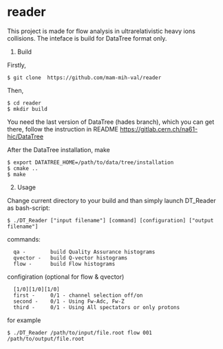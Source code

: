 # reader

This project is made for flow analysis in ultrarelativistic heavy ions collisions. The inteface is build for DataTree format only.

1. Build

Firstly, 

    $ git clone  https://github.com/mam-mih-val/reader

Then,

    $ cd reader
    $ mkdir build

You need the last version of DataTree (hades branch), which you can get there, follow the instruction in README https://gitlab.cern.ch/na61-hic/DataTree

After the DataTree installation, make

    $ export DATATREE_HOME=/path/to/data/tree/installation
    $ cmake ..
    $ make
    
2. Usage

Change current directory to your build and than simply launch DT_Reader as bash-script:

    $ ./DT_Reader ["input filename"] [command] [configuration] ["output filename"]

commands:

      qa -        build Quality Assurance histograms
      qvector -   build Q-vector histograms
      flow -      build Flow histograms

configiration (optional for flow & qvector)

      [1/0][1/0][1/0]
      first -     0/1 - channel selection off/on
      second -    0/1 - Using Fw-Adc, Fw-Z
      third -     0/1 - Using All spectators or only protons 
      
for example
    
    $ ./DT_Reader /path/to/input/file.root flow 001 /path/to/output/file.root
